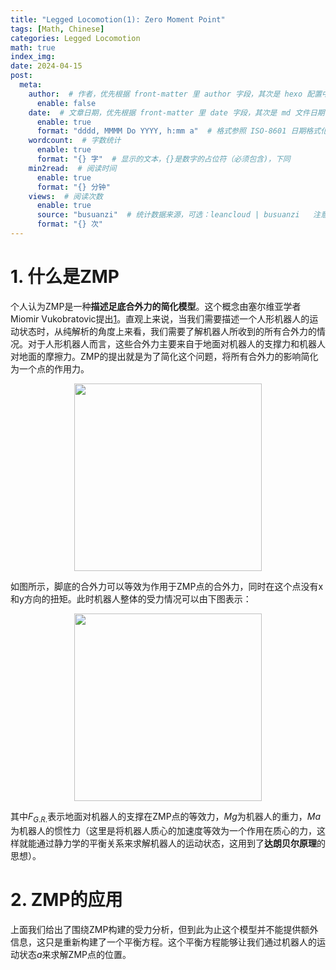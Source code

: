 ```yaml
---
title: "Legged Locomotion(1): Zero Moment Point"
tags: [Math, Chinese]
categories: Legged Locomotion
math: true
index_img: 
date: 2024-04-15
post:
  meta:
    author:  # 作者，优先根据 front-matter 里 author 字段，其次是 hexo 配置中 author 值
      enable: false
    date:  # 文章日期，优先根据 front-matter 里 date 字段，其次是 md 文件日期
      enable: true
      format: "dddd, MMMM Do YYYY, h:mm a"  # 格式参照 ISO-8601 日期格式化
    wordcount:  # 字数统计
      enable: true
      format: "{} 字"  # 显示的文本，{}是数字的占位符（必须包含)，下同
    min2read:  # 阅读时间
      enable: true
      format: "{} 分钟"
    views:  # 阅读次数
      enable: true
      source: "busuanzi"  # 统计数据来源，可选：leancloud | busuanzi   注意不蒜子会间歇抽风
      format: "{} 次"
---
```


# 1. 什么是ZMP

个人认为ZMP是一种**描述足底合外力的简化模型**。这个概念由塞尔维亚学者Miomir Vukobratovic提出[1]。直观上来说，当我们需要描述一个人形机器人的运动状态时，从纯解析的角度上来看，我们需要了解机器人所收到的所有合外力的情况。对于人形机器人而言，这些合外力主要来自于地面对机器人的支撑力和机器人对地面的摩擦力。ZMP的提出就是为了简化这个问题，将所有合外力的影响简化为一个点的作用力。

<p style="text-align: center;">
    <img src="/blog/img/locomotion/zmp.png" width=300>
</p>

如图所示，脚底的合外力可以等效为作用于ZMP点的合外力，同时在这个点没有x和y方向的扭矩。此时机器人整体的受力情况可以由下图表示：

<p style="text-align: center;">
    <img src="/blog/img/locomotion/force.png" width=300>
</p>

其中$F_{G.R.}$表示地面对机器人的支撑在ZMP点的等效力，$Mg$为机器人的重力，$Ma$为机器人的惯性力（这里是将机器人质心的加速度等效为一个作用在质心的力，这样就能通过静力学的平衡关系来求解机器人的运动状态，这用到了**达朗贝尔原理**的思想）。

# 2. ZMP的应用

上面我们给出了围绕ZMP构建的受力分析，但到此为止这个模型并不能提供额外信息，这只是重新构建了一个平衡方程。这个平衡方程能够让我们通过机器人的运动状态$a$来求解ZMP点的位置。

[1]: https://www.worldscientific.com/doi/abs/10.1142/S0219843604000083 "Vukobratovic, M., & Borovac, B. (2004). Zero-moment point-thirty five years of its life. International Journal of Humanoid Robotics, 1(1), 157-173."